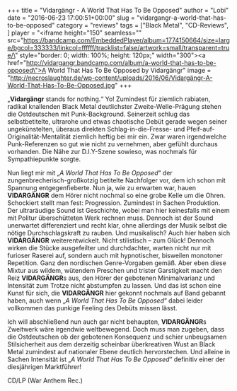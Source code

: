 +++
title = "Vidargängr - A World That Has To Be Opposed"
author = "Lobi"
date = "2016-06-23 17:00:51+00:00"
slug = "vidargangr-a-world-that-has-to-be-opposed"
category = "reviews"
tags = ["Black Metal", "CD-Reviews", ]
player = "<iframe height=\"150\" seamless=\"\" src=\"https://bandcamp.com/EmbeddedPlayer/album=1774150664/size=large/bgcol=333333/linkcol=ffffff/tracklist=false/artwork=small/transparent=true/\" style=\"border: 0; width: 100%; height: 120px;\" width=\"300\"><a href=\"http://vidargangr.bandcamp.com/album/a-world-that-has-to-be-opposed\">A World That Has To Be Opposed by Vidargängr</a></iframe>"
image = "http://necroslaughter.de/wp-content/uploads/2016/06/Vidargängr-A-World-That-Has-To-Be-Opposed.jpg"
+++



„**Vidargängr** stands for nothing.“ Yo! Zumindest für ziemlich rabiaten, radikal knallenden Black Metal deutlichster Zweite-Welle-Prägung stehen die Ostdeutschen mit Punk-Background. Seinerzeit schlug das selbstbetitelte, ultrarohe und etwas chaotische Debüt gerade wegen seiner ungekünstelten, überaus direkten Schlag-in-die-Fresse- und Pfeif-auf-Originalität-Mentalität ziemlich heftig bei mir ein. Zwar waren irgendwelche Punk-Referenzen so gut wie nicht zu vernehmen, aber gefühlt durchaus vorhanden. Die Nähe zur D.I.Y-Szene sowieso, was nochmals für Sympathiepunkte sorgte.

Nun liegt mir mit „_A World That Has To Be Opposed_“ der zungenbrecherisch-großkotzig betitelte Nachfolger vor, dem ich schon mit Spannung entgegenfieberte. Nun ja, wie zu erwarten war, hauen **VIDARGÄNGR** dem Hörer nicht nochmal so eine grobe Kelle um die Ohren. Schockiert stellt man fest: Progression. Zumindest in Sachen Produktion. Der ultraräudige Sound ist Geschichte, wobei man hier keinesfalls mit einem mit Politur überschütteten Werk rechnen muss. Dennoch ist der Sound unerwartet differenziert und recht klar, ohne allerdings der Musik selbst die nötige Durchschlagskraft zu rauben. Und musikalisch? Auch hier haben sich **VIDARGÄNGR** weiterentwickelt. Nicht stilistisch – zum Glück! Dennoch wirken die Stücke ausgefeilter und durchdachter, warten nicht nur mit furioser Raserei auf, sondern auch mit hypnotischer, bisweilen monotoner Repetition. Ganz den nordischen Genre-Vorgaben gemäß. Aber eben diese Mixtur aus wildem, wütendem Preschen und trister Garstigkeit macht den Reiz **VIDARGÄNGR**s aus, den Hörer der gebotenen Minimalvarianz und Intensität zum Trotze nicht abstumpfen zu lassen. Und das ist schon eine Kunst für sich, die **VIDARGÄNGR** hier gekonnt nochmals auf Band gebannt haben, auch wenn „_A World That Has To Be Opposed_“ dabei leider vollkommen das punkige Feeling des Debüts missen lässt.

Ich will abschließend nun auch gar nicht behaupten, **VIDARGÄNGR**s Zweitwerk wäre irgendwie weltbewegend. Doch muss man zugeben, dass die Ostdeutschen ob der gebotenen Konsequenz und schier unbeugsamen Stilsicherheit aus dem derzeitig scheinbar überkreativen Wust an Black Metal zumindest auf nationaler Ebene deutlich hervorstechen. Und alleine in Sachen Intensität ist „_A World That Has To Be Opposed_“ definitiv einer der diesjährigen Marktführer!

CD/LP (War Anthem Rec.)

